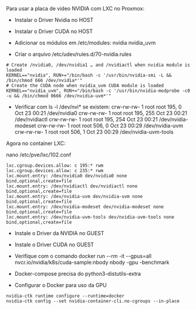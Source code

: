 Para usar a placa de video NVIDIA com LXC no Proxmox:

- Instalar o Driver Nvidia no HOST
- Instalar o Driver CUDA no HOST
- Adicionar os módulos em /etc/modules: 
nvidia
nvidia_uvm

- Criar o arquivo /etc/udev/rules.d/70-nvidia.rules
```
# Create /nvidia0, /dev/nvidia1 … and /nvidiactl when nvidia module is loaded
KERNEL=="nvidia", RUN+="/bin/bash -c '/usr/bin/nvidia-smi -L && /bin/chmod 666 /dev/nvidia*'"
# Create the CUDA node when nvidia_uvm CUDA module is loaded
KERNEL=="nvidia_uvm", RUN+="/bin/bash -c '/usr/bin/nvidia-modprobe -c0 -u && /bin/chmod 0666 /dev/nvidia-uvm*'"
```

- Verificar com ls -l /dev/nvi* se existem:
crw-rw-rw- 1 root root 195,   0 Oct 23 00:21 /dev/nvidia0
crw-rw-rw- 1 root root 195, 255 Oct 23 00:21 /dev/nvidiactl
crw-rw-rw- 1 root root 195, 254 Oct 23 00:21 /dev/nvidia-modeset
crw-rw-rw- 1 root root 506,   0 Oct 23 00:29 /dev/nvidia-uvm
crw-rw-rw- 1 root root 506,   1 Oct 23 00:29 /dev/nvidia-uvm-tools

Agora no container LXC:

nano /etc/pve/lxc/102.conf
```
lxc.cgroup.devices.allow: c 195:* rwm
lxc.cgroup.devices.allow: c 235:* rwm
lxc.mount.entry: /dev/nvidia0 dev/nvidia0 none bind,optional,create=file
lxc.mount.entry: /dev/nvidiactl dev/nvidiactl none bind,optional,create=file
lxc.mount.entry: /dev/nvidia-uvm dev/nvidia-uvm none bind,optional,create=file
lxc.mount.entry: /dev/nvidia-modeset dev/nvidia-modeset none bind,optional,create=file
lxc.mount.entry: /dev/nvidia-uvm-tools dev/nvidia-uvm-tools none bind,optional,create=file
```

- Instale o Driver da NVIDIA no GUEST
- Instale o Driver CUDA no GUEST

- Verifique com o comando
docker run --rm -it --gpus=all nvcr.io/nvidia/k8s/cuda-sample:nbody nbody -gpu -benchmark


- Docker-compose precisa do python3-distutils-extra
- Configurar o Docker para uso da GPU
```
nvidia-ctk runtime configure --runtime=docker
nvidia-ctk config --set nvidia-container-cli.no-cgroups --in-place
```
